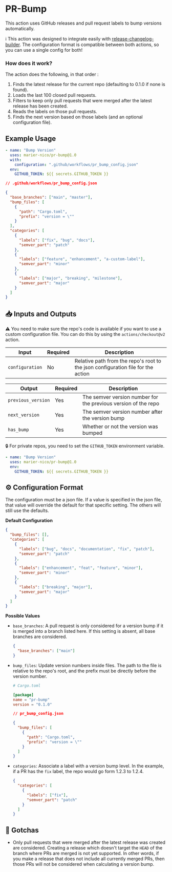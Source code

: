 #  PR-Bump

This action uses GitHub releases and pull request labels to bump versions automatically.

ℹ️ This action was designed to integrate easily with
[release-changelog-builder](https://github.com/marketplace/actions/release-changelog-builder). The
configuration format is compatible between both actions, so you can use a single config for both!

### How does it work?

The action does the following, in that order :
1. Finds the latest release for the current repo (defaulting to 0.1.0 if none is found).
2. Loads the last 100 closed pull requests.
3. Filters to keep only pull requests that were merged after the latest release has been created.
4. Reads the labels on those pull requests.
5. Finds the next version based on those labels (and an optional configuration file).

## Example Usage

```yml
- name: "Bump Version"
  uses: marier-nico/pr-bump@1.0
  with:
    configuration: ".github/workflows/pr_bump_config.json"
  env:
    GITHUB_TOKEN: ${{ secrets.GITHUB_TOKEN }}
```

```json
// .github/workflows/pr_bump_config.json

{
  "base_branches": ["main", "master"],
  "bump_files": [
    {
      "path": "Cargo.toml",
      "prefix": "version = \""
    }
  ],
  "categories": [
    {
      "labels": ["fix", "bug", "docs"],
      "semver_part": "patch"
    },
    {
      "labels": ["feature", "enhancement", "a-custom-label"],
      "semver_part": "minor"
    },
    {
      "labels": ["major", "breaking", "milestone"],
      "semver_part": "major"
    }
  ]
}
```

## 📥 Inputs and Outputs

⚠️ You need to make sure the repo's code is available if you want to use a custom configuration file.
You can do this by using the `actions/checkout@v2` action.

| **Input**       | **Required** | **Description**                                                                  |
|-----------------|--------------|----------------------------------------------------------------------------------|
| `configuration` | No           | Relative path from the repo's root to the json configuration file for the action |

| **Output**         | **Required** | **Description**                                                |
|--------------------|--------------|----------------------------------------------------------------|
| `previous_version` | Yes          | The semver version number for the previous version of the repo |
| `next_version`     | Yes          | The semver version number after the version bump               |
| `has_bump`         | Yes          | Whether or not the version was bumped                          |

🔒 For private repos, you need to set the `GITHUB_TOKEN` environment variable.

```yml
- name: "Bump Version"
  uses: marier-nico/pr-bump@1.0
  env:
    GITHUB_TOKEN: ${{ secrets.GITHUB_TOKEN }}
```

## ⚙️ Configuration Format

The configuration must be a json file. If a value is specified in the json file, that value will
override the default for that specific setting. The others will still use the defaults.

**Default Configuration**
```json
{
  "bump_files": [],
  "categories": [
    {
      "labels": ["bug", "docs", "documentation", "fix", "patch"],
      "semver_part": "patch"
    },
    {
      "labels": ["enhancement", "feat", "feature", "minor"],
      "semver_part": "minor"
    },
    {
      "labels": ["breaking", "major"],
      "semver_part": "major"
    }
  ]
}
```

**Possible Values**

- `base_branches`: A pull request is only considered for a version bump if it is merged into a
  branch listed here. If this setting is absent, all base branches are considered.
  ```json
  {
    "base_branches": ["main"]
  }
  ```
- `bump_files`: Update version numbers inside files. The path to the file is relative to the repo's root, and the prefix must be directly before the version number.
  ```toml
  # Cargo.toml

  [package]
  name = "pr-bump"
  version = "0.1.0"
  ```
  ```json
  // pr_bump_config.json

  {
    "bump_files": [
      {
        "path": "Cargo.toml",
        "prefix": "version = \""
      }
    ]
  }
  ```
- `categories`: Associate a label with a version bump level. In the example, if a PR has the `fix` label, the repo would go form 1.2.3 to 1.2.4.
  ```json
  {
    "categories": [
      {
        "labels": ["fix"],
        "semver_part": "patch"
      }
    ]
  }
  ```

## 🚨 Gotchas

- Only pull requests that were merged after the latest release was created are considered. Creating
  a release which doesn't target the `HEAD` of the branch where PRs are merged is not yet supported.
  In other words, if you make a release that does not include all currently merged PRs, then those
  PRs will not be considered when calculating a version bump.
